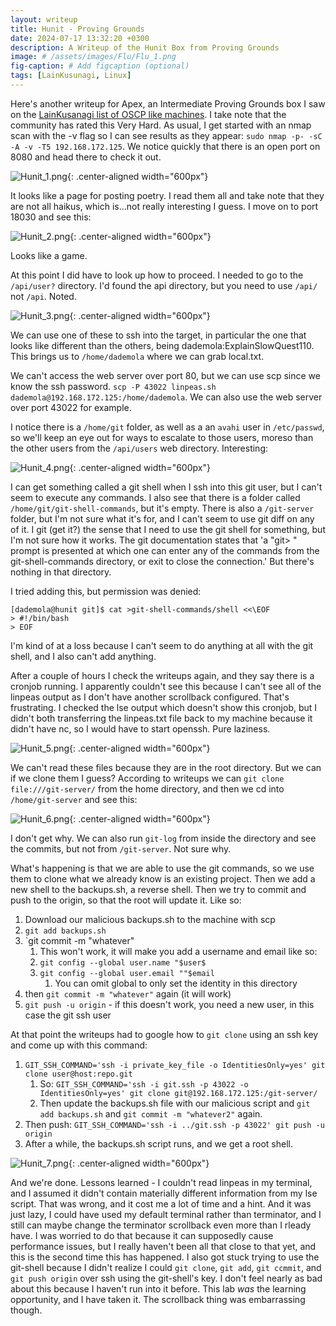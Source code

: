 ```yaml
---
layout: writeup
title: Hunit - Proving Grounds
date: 2024-07-17 13:32:20 +0300
description: A Writeup of the Hunit Box from Proving Grounds
image: # /assets/images/Flu/Flu_1.png
fig-caption: # Add figcaption (optional)
tags: [LainKusunagi, Linux]
---
```


Here's another writeup for Apex, an Intermediate Proving Grounds box I saw on the [LainKusanagi list of OSCP like machines](https://www.reddit.com/r/oscp/comments/1c8pzyz/lainkusanagi_list_of_oscp_like_machines/). I take note that the community has rated this Very Hard. As usual, I get started with an nmap scan with the -v flag so I can see results as they appear: `sudo nmap -p- -sC -A -v -T5 192.168.172.125`. We notice quickly that there is an open port on 8080 and head there to check it out. 

![Hunit_1.png](/assets/images/Hunit/Hunit_1.png){: .center-aligned width="600px"}

It looks like a page for posting poetry. I read them all and take note that they are not all haikus, which is...not really interesting I guess. I move on to port 18030 and see this:

![Hunit_2.png](/assets/images/Hunit/Hunit_2.png){: .center-aligned width="600px"}

Looks like a game. 

At this point I did have to look up how to proceed. I needed to go to the `/api/user?` directory. I'd found the api directory, but you need to use `/api/` not `/api`. Noted. 

![Hunit_3.png](/assets/images/Hunit/Hunit_3.png){: .center-aligned width="600px"}

We can use one of these to ssh into the target, in particular the one that looks like different than the others, being dademola:ExplainSlowQuest110. This brings us to `/home/dademola` where we can grab local.txt. 

We can't access the web server over port 80, but we can use scp since we know the ssh password. `scp -P 43022 linpeas.sh dademola@192.168.172.125:/home/dademola`. We can also use the web server over port 43022 for example. 

I notice there is a `/home/git` folder, as well as a an `avahi` user in `/etc/passwd`, so we'll keep an eye out for ways to escalate to those users, moreso than the other users from the `/api/users` web directory. Interesting: 

![Hunit_4.png](/assets/images/Hunit/Hunit_4.png){: .center-aligned width="600px"}

I can get something called a git shell when I ssh into this git user, but I can't seem to execute any commands. I also see that there is a folder called `/home/git/git-shell-commands`, but it's empty. There is also a `/git-server` folder, but I'm not sure what it's for, and I can't seem to use git diff on any of it. I git (get it?) the sense that I need to use the git shell for something, but I'm not sure how it works. The git documentation states that 'a "git> " prompt is presented at which one can enter any of the commands from the git-shell-commands directory, or exit to close the connection.' But there's nothing in that directory. 

I tried adding this, but permission was denied: 
```
[dademola@hunit git]$ cat >git-shell-commands/shell <<\EOF
> #!/bin/bash
> EOF  
```

I'm kind of at a loss because I can't seem to do anything at all with the git shell, and I also can't add anything. 

After a couple of hours I check the writeups again, and they say there is a cronjob running. I apparently couldn't see this because I can't see all of the linpeas output as I don't have another scrollback configured. That's frustrating. I checked the lse output which doesn't show this cronjob, but I didn't both transferring the linpeas.txt file back to my machine because it didn't have nc, so I would have to start openssh. Pure laziness. 

![Hunit_5.png](/assets/images/Hunit/Hunit_5.png){: .center-aligned width="600px"}

We can't read these files because they are in the root directory. But we can if we clone them I guess? According to writeups we can `git clone file:///git-server/` from the home directory, and then we cd into `/home/git-server` and see this: 

![Hunit_6.png](/assets/images/Hunit/Hunit_6.png){: .center-aligned width="600px"}

I don't get why. We can also run `git-log` from inside the directory and see the commits, but not from `/git-server`. Not sure why. 

What's happening is that we are able to use the git commands, so we use them to clone what we already know is an existing project. Then we add a new shell to the backups.sh, a reverse shell. Then we try to commit and push to the origin, so that the root will update it. Like so:

1. Download our malicious backups.sh to the machine with scp
2. `git add backups.sh`
3. `git commit -m "whatever"
	1. This won't work, it will make you add a username and email like so:
	2. `git config --global user.name "$user$`
	3. `git config --global user.email ""$email`
		1. You can omit global to only set the identity in this directory
4. then `git commit -m "whatever"` again (it will work)
5. `git push -u origin` - if this doesn't work, you need a new user, in this case the git ssh user

At that point the writeups had to google how to `git clone` using an ssh key and come up with this command:
1.  `GIT_SSH_COMMAND='ssh -i private_key_file -o IdentitiesOnly=yes' git clone user@host:repo.git`
	1. So: `GIT_SSH_COMMAND='ssh -i git.ssh -p 43022 -o IdentitiesOnly=yes' git clone git@192.168.172.125:/git-server/`
	2. Then update the backups.sh file with our malicious script and `git add backups.sh` and `git commit -m "whatever2"` again. 
2. Then push: `GIT_SSH_COMMAND='ssh -i ../git.ssh -p 43022' git push -u origin`
3. After a while, the backups.sh script runs, and we get a root shell. 

![Hunit_7.png](/assets/images/Hunit/Hunit_7.png){: .center-aligned width="600px"}

And we're done. Lessons learned - I couldn't read linpeas in my terminal, and I assumed it didn't contain materially different information from my lse script. That was wrong, and it cost me a lot of time and a hint. And it was just lazy, I could have used my default terminal rather than terminator, and I still can maybe change the terminator scrollback even more than I rleady have. I was worried to do that because it can supposedly cause performance issues, but I really haven't been all that close to that yet, and this is the second time this has happened. I also got stuck trying to use the git-shell because I didn't realize I could `git clone`, `git add`, `git ccmmit`, and `git push origin` over ssh using the git-shell's key. I don't feel nearly as bad about this because I haven't run into it before. This lab *was* the learning opportunity, and I have taken it. The scrollback thing was embarrassing though. 
